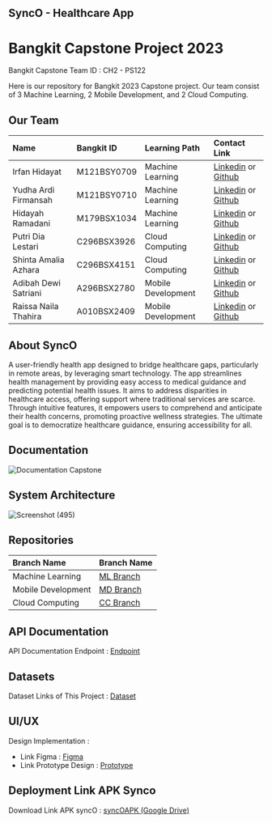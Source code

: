 ## SyncO - Healthcare App

# Bangkit Capstone Project 2023

Bangkit Capstone Team ID : CH2 - PS122

Here is our repository for Bangkit 2023 Capstone project. Our team consist of 3 Machine Learning, 2 Mobile Development, and 2 Cloud Computing.

## Our Team

| Name | Bangkit ID | Learning Path | Contact Link |
| :----- | :----- | :----- |:-----| 
| Irfan Hidayat | M121BSY0709 | Machine Learning | [Linkedin](https://www.linkedin.com/in/irfan-hidayat-02aa52187/) or [Github](https://github.com/ihawesome99) | 
| Yudha Ardi Firmansah | M121BSY0710 | Machine Learning | [Linkedin](https://www.linkedin.com/in/yudha-ardi-firmansah-626568179) or [Github](https://github.com/Yudha-ard) |
| Hidayah Ramadani | M179BSX1034 | Machine Learning | [Linkedin](http://www.linkedin.com/in/hidayah-ramadani-962179296) or [Github](https://github.com/hidayahRamadani-m179bsx1034) |
| Putri Dia Lestari  | C296BSX3926 | Cloud Computing | [Linkedin](https://www.linkedin.com/in/putri-dia-7277441a3/) or [Github](https://github.com/putridia) |
| Shinta Amalia Azhara | C296BSX4151 | Cloud Computing | [Linkedin](https://www.linkedin.com/in/shintaamaliaazhara/) or [Github](https://github.com/ShintaAmaliaA) |
| Adibah Dewi Satriani | A296BSX2780 | Mobile Development | [Linkedin](https://www.linkedin.com/in/adibah-satriani-435948251/) or [Github](https://github.com/adibahsatriani) |
| Raissa Naila Thahira | A010BSX2409 | Mobile Development | [Linkedin](https://www.linkedin.com/in/raissathahira/) or [Github](https://github.com/raissathahira) |

## About SyncO
  A user-friendly health app designed to bridge healthcare gaps, particularly in remote areas, by leveraging smart technology. The app streamlines health management by providing easy access to medical guidance and predicting potential health issues. It aims to address disparities in healthcare access, offering support where traditional services are scarce. Through intuitive features, it empowers users to comprehend and anticipate their health concerns, promoting proactive wellness strategies. The ultimate goal is to democratize healthcare guidance, ensuring accessibility for all.

## Documentation
![Documentation Capstone](https://github.com/Yudha-ard/SyncO/assets/120665019/b14eabc4-1674-4689-9b9b-6508353b9336)

## System Architecture
![Screenshot (495)](https://github.com/Yudha-ard/SyncO/assets/31431688/ce35fab9-b2bb-4827-98b6-e078362d4599)

## Repositories

| Branch Name | Branch Name | 
| :----- | :----- | 
| Machine Learning | [ML Branch](https://github.com/Yudha-ard/SyncO/tree/machine-learning) | 
| Mobile Development | [MD Branch](https://github.com/Yudha-ard/SyncO/tree/mobile-development) | 
| Cloud Computing | [CC Branch](https://github.com/Yudha-ard/SyncO/tree/cloud-computing) | 

## API Documentation
API Documentation Endpoint  : [Endpoint](https://www.postman.com/yudhaard28/workspace/synco-api/request/26319765-2fd06582-cc19-4a2a-aedf-f4db669531bf)

## Datasets

Dataset Links of This Project : [Dataset](https://github.com/Yudha-ard/SyncO/tree/machine-learning/MACHINE-LEARNING/MASTERDATA)

## UI/UX
Design Implementation : 

- Link Figma : [Figma](https://www.figma.com/file/atRHpRwna60sz80mxp1IV4/Synco-Fix?type=design&node-id=0%3A1&mode=design&t=y4NcUWeaIgQqwFPs-1)
- Link Prototype Design : [Prototype](https://www.figma.com/proto/atRHpRwna60sz80mxp1IV4/Synco-Fix?type=design&node-id=1-27&t=yJVfGVzoZzowgZi4-1&scaling=min-zoom&page-id=0%3A1&starting-point-node-id=1%3A27&mode=design)

## Deployment Link APK Synco
Download Link APK syncO : [syncOAPK (Google Drive)](https://drive.google.com/file/d/1UKLGFiLw7OIpJL4J6xmCGDw1lDzQAJiV/view?usp=drive_link)
